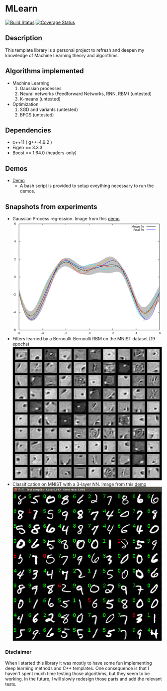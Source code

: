 # MLearn
[![Build Status](https://travis-ci.org/phineasng/MLearn.svg?branch=master)](https://travis-ci.org/phineasng/MLearn)
[![Coverage Status](https://coveralls.io/repos/github/phineasng/MLearn/badge.svg?branch=master)](https://coveralls.io/github/phineasng/MLearn?branch=master)
## Description
This template library is a personal project to refresh and deepen my knowledge of Machine Learning theory and algorithms.  

## Algorithms implemented
- Machine Learning
  1. Gaussian processes
  2. Neural networks (Feedforward Networks, RNN, RBM) (untested)
  3. K-means (untested)
- Optimization
  1. SGD and variants (untested)
  2. BFGS (untested)

## Dependencies
* c++11 ( g++-4.9.2 )
* Eigen == 3.3.3
* Boost == 1.64.0 (headers-only)

## Demos
- [Demo](https://github.com/phineasng/MLearn/tree/master/demos) 
  - A bash script is provided to setup eveything necessary to run the demos.

## Snapshots from experiments
* Gaussian Process regression. Image from this [demo](https://github.com/phineasng/MLearn/tree/master/demos/demo_regression)
![](https://github.com/phineasng/MLearn/blob/master/demos/demo_regression/img/gp_regression.png)
* Filters learned by a Bernoulli-Bernoulli RBM on the MNIST dataset (19 epochs)
![](https://github.com/phineasng/MLearn/blob/master/misc/imgs/BernoulliBernoulliRBM_19epochs.png)
* Classification on MNIST with a 3-layer NN. Image from this [demo](https://github.com/phineasng/MLearn/tree/master/demos/demo_mnist)
![](https://github.com/phineasng/MLearn/blob/master/demos/demo_mnist/img/demo_mnist.png)

### Disclaimer
When I started this library it was mostly to have some fun implementing deep learning methods and C++ templates.
One consequence is that I haven't spent much time testing those algorithms, but they seem to be working. 
In the future, I will slowly redesign those parts and add the relevant tests.  
